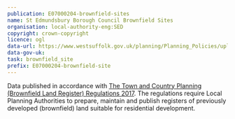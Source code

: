 ```yaml
---
publication: E07000204-brownfield-sites
name: St Edmundsbury Borough Council Brownfield Sites
organisation: local-authority-eng:SED
copyright: crown-copyright
licence: ogl
data-url: https://www.westsuffolk.gov.uk/planning/Planning_Policies/upload/2017-12-13-Brownfield-land-register-csv-2.csv
data-gov-uk: 
task: brownfield_site
prefix: E07000204-brownfield-site
---
```


Data published in accordance with [The Town and Country Planning (Brownfield Land Register) Regulations 2017](http://www.legislation.gov.uk/uksi/2017/403/contents/made).
The regulations require Local Planning Authorities to prepare, maintain and publish registers of previously developed (brownfield) land suitable for residential development.

